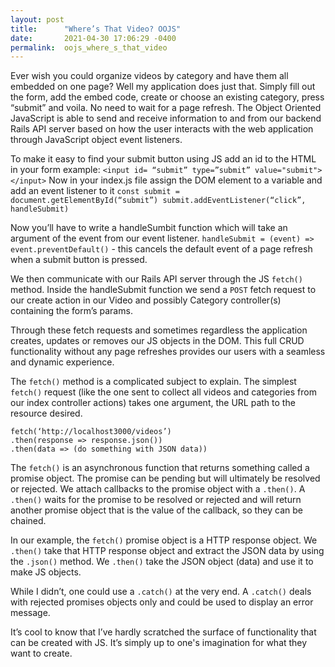 ```yaml
---
layout: post
title:      "Where’s That Video? OOJS"
date:       2021-04-30 17:06:29 -0400
permalink:  oojs_where_s_that_video
---
```



Ever wish you could organize videos by category and have them all embedded on one page? Well my application does just that. Simply fill out the form, add the embed code, create or choose an existing category, press “submit” and voila. No need to wait for a page refresh. The Object Oriented JavaScript is able to send and receive information to and from our backend Rails API server based on how the user interacts with the web application through JavaScript object event listeners. 

To make it easy to find your submit button using JS add an id to the HTML in your form 
example:  `<input id= “submit” type=”submit” value="submit"></input>`
Now in your index.js file assign the DOM element to a variable and add an event listener to it
`const submit = document.getElementById(“submit”)
submit.addEventListener(“click”, handleSubmit)`

Now you’ll have to write a handleSumbit function which will take an argument of the event from our event listener. 
`handleSubmit = (event) => event.preventDefault()` - this cancels the default event of a page refresh when a submit button is pressed. 

We then communicate with our Rails API server through the JS `fetch()` method. Inside the handleSubmit function we send a `POST` fetch request to our create action in our Video and possibly Category controller(s) containing the form’s params.

Through these fetch requests and sometimes regardless the application creates, updates or removes our JS objects in the DOM. This full CRUD functionality without any page refreshes provides our users with a seamless and dynamic experience. 

The `fetch()` method is a complicated subject to explain. The simplest `fetch()` request (like the one sent to collect all videos and categories from our index controller actions) takes one argument, the URL path to the resource desired.
```
fetch(‘http://localhost3000/videos’)
.then(response => response.json())
.then(data => (do something with JSON data))
```
The `fetch()` is an asynchronous function that returns something called a promise object. The promise can be pending but will ultimately be resolved or rejected. We attach callbacks to the promise object with a `.then()`. A `.then()` waits for the promise to be resolved or rejected and will return another promise object that is the value of the callback, so they can be chained. 

In our example, the `fetch()` promise object is a  HTTP response object. We `.then()` take that HTTP response object and extract the JSON data by using the `.json()` method. We `.then()` take the JSON object (data) and use it to make JS objects. 

While I didn’t, one could use a `.catch()` at the very end. A `.catch()`  deals with rejected promises objects only and could be used to display an error message. 

It’s cool to know that I’ve hardly scratched the surface of functionality that can be created with JS. It’s simply up to one's imagination for what they want to create. 

